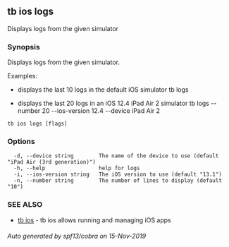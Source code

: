 ## tb ios logs

Displays logs from the given simulator

### Synopsis

Displays logs from the given simulator.
	
Examples:
- displays the last 10 logs in the default iOS simulator
	tb logs

- displays the last 20 logs in an iOS 12.4 iPad Air 2 simulator
	tb logs --number 20 --ios-version 12.4 --device iPad Air 2

```
tb ios logs [flags]
```

### Options

```
  -d, --device string        The name of the device to use (default "iPad Air (3rd generation)")
  -h, --help                 help for logs
  -i, --ios-version string   The iOS version to use (default "13.1")
  -n, --number string        The number of lines to display (default "10")
```

### SEE ALSO

* [tb ios](tb_ios.md)	 - tb ios allows running and managing iOS apps

###### Auto generated by spf13/cobra on 15-Nov-2019
